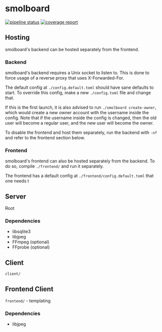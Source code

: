 # smolboard

[![pipeline status](https://gitlab.com/diamondburned/smolboard/badges/renai/pipeline.svg)](https://gitlab.com/diamondburned/smolboard/-/commits/renai)
[![coverage report](https://gitlab.com/diamondburned/smolboard/badges/renai/coverage.svg)](https://gitlab.com/diamondburned/smolboard/-/commits/renai)

## Hosting

smolboard's backend can be hosted separately from the frontend.

### Backend

smolboard's backend requires a Unix socket to listen to. This is done to force
usage of a reverse proxy that uses X-Forwarded-For.

The default config at `./config.default.toml` should have sane defaults to
start. To override this config, make a new `./config.toml` file and change that.

If this is the first launch, it is also advised to run `./smolboard create-owner`,
which would create a new owner account with the username inside the config. Note
that if the username inside the config is changed, then the old user will become
a regular user, and the new user will become the owner.

To disable the frontend and host them separately, run the backend with `-nf` and
refer to the frontend section below.

### Frontend

smolboard's frontend can also be hosted separately from the backend. To do so,
compile `./frontend/` and run it separately.

The frontend has a default config at `./frontend/config.default.toml` that one
needs t

## Server

Root

### Dependencies

- libsqlite3
- libjpeg
- FFmpeg (optional)
- FFprobe (optional)

## Client

`client/`

## Frontend Client

`frontend/` - templating

### Dependencies

- libjpeg
